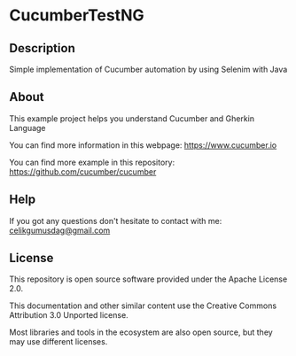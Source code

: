 # CucumberTestNG

Description
------------
Simple implementation of Cucumber automation by using Selenim with Java

About
------------
This example project helps you understand Cucumber and Gherkin Language

You can find more information in this webpage: https://www.cucumber.io

You can find more example in this repository: https://github.com/cucumber/cucumber

Help
------------
If you got any questions don't hesitate to contact with me: [celikgumusdag@gmail.com](mailto:celikgumusdag@gmail.com)

License
------------
This repository is open source software provided under the Apache License 2.0. 

This documentation and other similar content use the Creative Commons Attribution 3.0 Unported license. 

Most libraries and tools in the ecosystem are also open source, but they may use different licenses.
